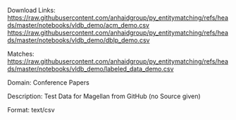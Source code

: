 Download Links:
https://raw.githubusercontent.com/anhaidgroup/py_entitymatching/refs/heads/master/notebooks/vldb_demo/acm_demo.csv
https://raw.githubusercontent.com/anhaidgroup/py_entitymatching/refs/heads/master/notebooks/vldb_demo/dblp_demo.csv

Matches: https://raw.githubusercontent.com/anhaidgroup/py_entitymatching/refs/heads/master/notebooks/vldb_demo/labeled_data_demo.csv

Domain: Conference Papers

Description: Test Data for Magellan from GitHub (no Source given)

Format: text/csv